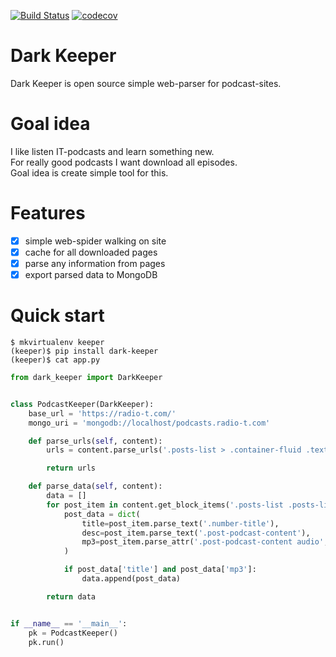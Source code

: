 [![Build Status](https://travis-ci.org/itcrab/dark-keeper.svg?branch=master)](https://travis-ci.org/itcrab/dark-keeper)
[![codecov](https://codecov.io/gh/itcrab/dark-keeper/branch/master/graph/badge.svg)](https://codecov.io/gh/itcrab/dark-keeper)

# Dark Keeper
Dark Keeper is open source simple web-parser for podcast-sites.

# Goal idea
I like listen IT-podcasts and learn something new.<br />
For really good podcasts I want download all episodes.<br />
Goal idea is create simple tool for this.

# Features
- [x] simple web-spider walking on site
- [x] cache for all downloaded pages
- [x] parse any information from pages
- [x] export parsed data to MongoDB

# Quick start
`$ mkvirtualenv keeper`<br />
`(keeper)$ pip install dark-keeper`<br />
`(keeper)$ cat app.py`
```Python
from dark_keeper import DarkKeeper


class PodcastKeeper(DarkKeeper):
    base_url = 'https://radio-t.com/'
    mongo_uri = 'mongodb://localhost/podcasts.radio-t.com'

    def parse_urls(self, content):
        urls = content.parse_urls('.posts-list > .container-fluid .text-left a')

        return urls

    def parse_data(self, content):
        data = []
        for post_item in content.get_block_items('.posts-list .posts-list-item'):
            post_data = dict(
                title=post_item.parse_text('.number-title'),
                desc=post_item.parse_text('.post-podcast-content'),
                mp3=post_item.parse_attr('.post-podcast-content audio', 'src'),
            )

            if post_data['title'] and post_data['mp3']:
                data.append(post_data)

        return data


if __name__ == '__main__':
    pk = PodcastKeeper()
    pk.run()
```
